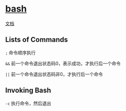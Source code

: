 # [bash](https://www.gnu.org/software/bash/)

[文档](https://www.gnu.org/software/bash/manual/bash.html)

## Lists of Commands

`;` 命令顺序执行

`&&` 前一个命令退出状态码0，表示成功，才执行后一个命令

`||` 前一个命令退出状态码非0，才执行后一个命令

## Invoking Bash

`-c` 执行命令，然后退出
